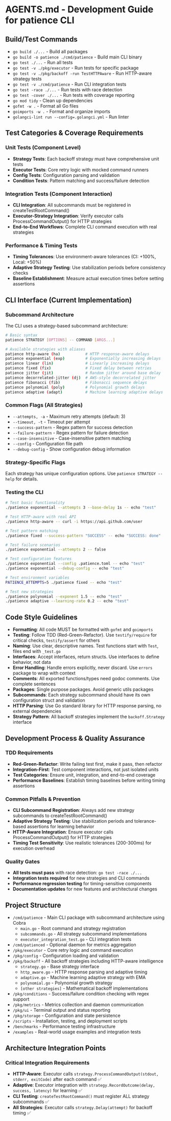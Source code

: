 # AGENTS.md - Development Guide for patience CLI

## Build/Test Commands
- `go build ./...` - Build all packages
- `go build -o patience ./cmd/patience` - Build main CLI binary
- `go test ./...` - Run all tests
- `go test -v ./pkg/executor` - Run tests for specific package
- `go test -v ./pkg/backoff -run TestHTTPAware` - Run HTTP-aware strategy tests
- `go test -v ./cmd/patience` - Run CLI integration tests
- `go test -race ./...` - Run tests with race detection
- `go test -cover ./...` - Run tests with coverage reporting
- `go mod tidy` - Clean up dependencies
- `gofmt -w .` - Format all Go files
- `goimports -w .` - Format and organize imports
- `golangci-lint run --config=.golangci.yml` - Run linter

## Test Categories & Coverage Requirements

### Unit Tests (Component Level)
- **Strategy Tests**: Each backoff strategy must have comprehensive unit tests
- **Executor Tests**: Core retry logic with mocked command runners
- **Config Tests**: Configuration parsing and validation
- **Condition Tests**: Pattern matching and success/failure detection

### Integration Tests (Component Interaction)
- **CLI Integration**: All subcommands must be registered in createTestRootCommand()
- **Executor-Strategy Integration**: Verify executor calls ProcessCommandOutput() for HTTP strategies
- **End-to-End Workflows**: Complete CLI command execution with real strategies

### Performance & Timing Tests
- **Timing Tolerances**: Use environment-aware tolerances (CI: +100%, Local: +50%)
- **Adaptive Strategy Testing**: Use stabilization periods before consistency checks
- **Baseline Establishment**: Measure actual execution times before setting assertions

## CLI Interface (Current Implementation)

### Subcommand Architecture
The CLI uses a strategy-based subcommand architecture:

```bash
# Basic syntax
patience STRATEGY [OPTIONS] -- COMMAND [ARGS...]

# Available strategies with aliases
patience http-aware (ha)           # HTTP response-aware delays
patience exponential (exp)         # Exponentially increasing delays  
patience linear (lin)              # Linearly increasing delays
patience fixed (fix)               # Fixed delay between retries
patience jitter (jit)              # Random jitter around base delay
patience decorrelated-jitter (dj)  # AWS-style decorrelated jitter
patience fibonacci (fib)           # Fibonacci sequence delays
patience polynomial (poly)         # Polynomial growth delays
patience adaptive (adapt)          # Machine learning adaptive delays
```

### Common Flags (All Strategies)
- `--attempts, -a` - Maximum retry attempts (default: 3)
- `--timeout, -t` - Timeout per attempt
- `--success-pattern` - Regex pattern for success detection
- `--failure-pattern` - Regex pattern for failure detection
- `--case-insensitive` - Case-insensitive pattern matching
- `--config` - Configuration file path
- `--debug-config` - Show configuration debug information

### Strategy-Specific Flags
Each strategy has unique configuration options. Use `patience STRATEGY --help` for details.

### Testing the CLI
```bash
# Test basic functionality
./patience exponential --attempts 3 --base-delay 1s -- echo "test"

# Test HTTP-aware with real API
./patience http-aware -- curl -i https://api.github.com/user

# Test pattern matching
./patience fixed --success-pattern "SUCCESS" -- echo "SUCCESS: done"

# Test failure scenarios
./patience exponential --attempts 2 -- false

# Test configuration features
./patience exponential --config .patience.toml -- echo "test"
./patience exponential --debug-config -- echo "test"

# Test environment variables
PATIENCE_ATTEMPTS=5 ./patience fixed -- echo "test"

# Test new strategies
./patience polynomial --exponent 1.5 -- echo "test"
./patience adaptive --learning-rate 0.2 -- echo "test"
```

## Code Style Guidelines
- **Formatting**: All code MUST be formatted with `gofmt` and `goimports`
- **Testing**: Follow TDD (Red-Green-Refactor). Use `testify/require` for critical checks, `testify/assert` for others
- **Naming**: Use clear, descriptive names. Test functions start with `Test`, files end with `_test.go`
- **Interfaces**: Accept interfaces, return structs. Use interfaces to define behavior, not data
- **Error Handling**: Handle errors explicitly, never discard. Use `errors` package to wrap with context
- **Comments**: All exported functions/types need godoc comments. Use complete sentences
- **Packages**: Single purpose packages. Avoid generic utils packages
- **Subcommands**: Each strategy subcommand should have its own configuration struct and validation
- **HTTP Parsing**: Use Go standard library for HTTP response parsing, no external dependencies
- **Strategy Pattern**: All backoff strategies implement the `backoff.Strategy` interface

## Development Process & Quality Assurance

### TDD Requirements
- **Red-Green-Refactor**: Write failing test first, make it pass, then refactor
- **Integration-First**: Test component interactions, not just isolated units
- **Test Categories**: Ensure unit, integration, and end-to-end coverage
- **Performance Baselines**: Establish timing baselines before writing timing assertions

### Common Pitfalls & Prevention
- **CLI Subcommand Registration**: Always add new strategy subcommands to createTestRootCommand()
- **Adaptive Strategy Testing**: Use stabilization periods and tolerance-based assertions for learning behavior
- **HTTP-Aware Integration**: Ensure executor calls ProcessCommandOutput() for HTTP strategies
- **Timing Test Sensitivity**: Use realistic tolerances (200-300ms) for execution overhead

### Quality Gates
- **All tests must pass** with race detection: `go test -race ./...`
- **Integration tests required** for new strategies and CLI commands
- **Performance regression testing** for timing-sensitive components
- **Documentation updates** for new features and architectural changes

## Project Structure
- `/cmd/patience` - Main CLI package with subcommand architecture using Cobra
  - `main.go` - Root command and strategy registration
  - `subcommands.go` - All strategy subcommand implementations
  - `executor_integration_test.go` - CLI integration tests
- `/cmd/patienced` - Optional daemon for metrics aggregation
- `/pkg/executor` - Core retry logic and command execution
- `/pkg/config` - Configuration loading and validation
- `/pkg/backoff` - All backoff strategies including HTTP-aware intelligence
  - `strategy.go` - Base strategy interface
  - `http_aware.go` - HTTP response parsing and adaptive timing
  - `adaptive.go` - Machine learning adaptive strategy with EMA
  - `polynomial.go` - Polynomial growth strategy
  - `[other strategies]` - Mathematical backoff implementations
- `/pkg/conditions` - Success/failure condition checking with regex support
- `/pkg/metrics` - Metrics collection and daemon communication
- `/pkg/ui` - Terminal output and status reporting
- `/pkg/storage` - Configuration and state persistence
- `/scripts` - Installation, testing, and deployment scripts
- `/benchmarks` - Performance testing infrastructure
- `/examples` - Real-world usage examples and integration tests

## Architecture Integration Points

### Critical Integration Requirements
- **HTTP-Aware**: Executor calls `strategy.ProcessCommandOutput(stdout, stderr, exitCode)` after each command ✅
- **Adaptive**: Executor integration with `strategy.RecordOutcome(delay, success, latency)` for learning ✅
- **CLI Testing**: `createTestRootCommand()` must register ALL strategy subcommands ✅
- **All Strategies**: Executor calls `strategy.Delay(attempt)` for backoff timing ✅

